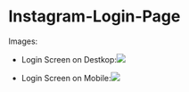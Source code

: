 # Instagram-Login-Page

Images:
  - Login Screen on Destkop:![](https://github.com/vitormanoelcsantos/Instagram-Login-Screen-Images/blob/master/Login%20Screen%20Desktop.png)
    
  - Login Screen on Mobile:![](https://github.com/vitormanoelcsantos/Instagram-Login-Screen-Images/blob/master/Login%20Screen%20Mobile.png)
  


